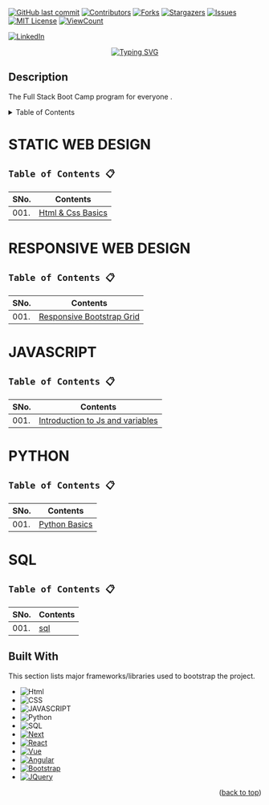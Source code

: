 <!-- PROJECT SHIELDS -->
<!--
*** I'm using markdown "reference style" links for readability.
*** Reference links are enclosed in brackets [ ] instead of parentheses ( ).
*** See the bottom of this document for the declaration of the reference variables
*** for contributors-url, forks-url, etc. This is an optional, concise syntax you may use.
*** https://www.markdownguide.org/basic-syntax/#reference-style-links
-->

[![GitHub last commit][commit-shield]][commit-url]
[![Contributors][contributors-shield]][contributors-url]
[![Forks][forks-shield]][forks-url]
[![Stargazers][stars-shield]][stars-url]
[![Issues][issues-shield]][issues-url]
[![MIT License][license-shield]][license-url]
[![ViewCount][view-shield]][view-url]

[![LinkedIn][linkedin-shield]][linkedin-url]

<p align="center"><a href="https://git.io/typing-svg"><img src="https://readme-typing-svg.demolab.com?font=Fira+Code&pause=1000&color=FFFFFF&background=000000&center=true&vCenter=true&width=435&lines=+Full+Stack+Boot+Camp" alt="Typing SVG" /></a>
</p>

## Description
The Full Stack Boot Camp program for everyone .

<!-- TABLE OF CONTENTS -->
<details>
  <summary>Table of Contents</summary>
  <ol>
    <li><a href="#Static-web-Design">Static-web-Design</a></li>
    <li><a href="#Responsive-web-design">Responsive-web-design</a></li>
    <li><a href="#Python">Python</a></li>
    <li><a href="#Javascript">Javascript</a></li>
  </ol>
</details>

# STATIC WEB DESIGN

## `Table of Contents 📋`
| **SNo.**  | **Contents**                              |
|-----------|-------------------------------------------|
| 001.        | [Html & Css Basics](https://github.com/gowthamdongari/Python-Hacker-Rank/blob/675fca5a52a5febb980cc790766cbee4ec634b2b/Static-web-design/1.html&css%20basics/Basics.html) |

# RESPONSIVE WEB DESIGN

## `Table of Contents 📋`
| **SNo.**  | **Contents**                              |
|-----------|-------------------------------------------|
| 001.        | [Responsive Bootstrap Grid](https://github.com/gowthamdongari/Python-Hacker-Rank/tree/master/Responsive-web-design/01.Resp-bootstrap-grid) |

# JAVASCRIPT

## `Table of Contents 📋`
| **SNo.**  | **Contents**                              |
|-----------|-------------------------------------------|
| 001.        | [Introduction to Js and variables](https://github.com/gowthamdongari/Python-Hacker-Rank/tree/master/JavaScript/01.%20Intro%20to%20JS%20%26%20variables) |

# PYTHON

## `Table of Contents 📋`
| **SNo.**  | **Contents**                              |
|-----------|-------------------------------------------|
| 001.        | [Python Basics](https://github.com/gowthamdongari/Python-Hacker-Rank/tree/master/Python) |

# SQL

## `Table of Contents 📋`
| **SNo.**  | **Contents**                              |
|-----------|-------------------------------------------|
| 001.        | [sql]() |


## Built With

This section lists  major frameworks/libraries used to bootstrap the project. 

* ![Html][Html]
* ![CSS]
* ![JAVASCRIPT]
* ![Python]
* ![SQL]
* [![Next][Next.js]][Next-url]
* [![React][React.js]][React-url]
* [![Vue][Vue.js]][Vue-url]
* [![Angular][Angular.io]][Angular-url]
* [![Bootstrap][Bootstrap.com]][Bootstrap-url]
* [![JQuery][JQuery.com]][JQuery-url]

<p align="right">(<a href="#readme-top">back to top</a>)</p>












<!-- MARKDOWN LINKS & IMAGES -->
<!-- https://www.markdownguide.org/basic-syntax/#reference-style-links -->
[contributors-shield]: https://img.shields.io/github/contributors/gowthamdongari/Python-Hacker-Rank.svg?style=for-the-badge
[contributors-url]: https://github.com/gowthamdongari/Python-Hacker-Rank/graphs/contributors
[forks-shield]: https://img.shields.io/github/forks/gowthamdongari/Python-Hacker-Rank.svg?style=for-the-badge
[forks-url]: https://github.com/gowthamdongari/Python-Hacker-Rank/network/members
[stars-shield]: https://img.shields.io/github/stars/gowthamdongari/Python-Hacker-Rank.svg?style=for-the-badge
[stars-url]: https://github.com/gowthamdongari/Python-Hacker-Rank/stargazers
[issues-shield]: https://img.shields.io/github/issues/gowthamdongari/Python-Hacker-Rank.svg?style=for-the-badge
[issues-url]: https://github.com/gowthamdongari/Python-Hacker-Rank/issues
[license-shield]: https://img.shields.io/github/license/gowthamdongari/Python-Hacker-Rank.svg?style=for-the-badge
[license-url]: https://github.com/gowthamdongari/Python-Hacker-Rank/blob/master/LICENSE.txt
[linkedin-shield]: https://img.shields.io/badge/-LinkedIn-black.svg?style=for-the-badge&logo=linkedin&colorB=555
[linkedin-url]: https://www.linkedin.com/in/gowthamdongari/
[commit-shield]: https://img.shields.io/github/last-commit/gowthamdongari/Python-Hacker-Rank.svg?style=for-the-badge
[commit-url]: https://img.shields.io/github/last-commit/gowthamdongari/Python-Hacker-Rank
[view-shield]: https://img.shields.io/github/watchers/gowthamdongari/Python-Hacker-Rank.svg?style=for-the-badge
[view-url]: https://views.whatilearened.today/views/github/gowthamdongari/Python-Hacker-Rank.svg?cache=remove


[product-screenshot]: images/screenshot.png
[Next.js]: https://img.shields.io/badge/next.js-000000?style=for-the-badge&logo=nextdotjs&logoColor=white
[Next-url]: https://nextjs.org/
[React.js]: https://img.shields.io/badge/React-20232A?style=for-the-badge&logo=react&logoColor=61DAFB
[React-url]: https://reactjs.org/
[Vue.js]: https://img.shields.io/badge/Vue.js-35495E?style=for-the-badge&logo=vuedotjs&logoColor=4FC08D
[Vue-url]: https://vuejs.org/
[Angular.io]: https://img.shields.io/badge/Angular-DD0031?style=for-the-badge&logo=angular&logoColor=white
[Angular-url]: https://angular.io/
[Svelte.dev]: https://img.shields.io/badge/Svelte-4A4A55?style=for-the-badge&logo=svelte&logoColor=FF3E00
[Svelte-url]: https://svelte.dev/
[Laravel.com]: https://img.shields.io/badge/Laravel-FF2D20?style=for-the-badge&logo=laravel&logoColor=white
[Laravel-url]: https://laravel.com
[Bootstrap.com]: https://img.shields.io/badge/Bootstrap-563D7C?style=for-the-badge&logo=bootstrap&logoColor=white
[Bootstrap-url]: https://getbootstrap.com
[JQuery.com]: https://img.shields.io/badge/jQuery-0769AD?style=for-the-badge&logo=jquery&logoColor=white
[JQuery-url]: https://jquery.com 
[Html]: https://img.shields.io/badge/-HTML-orange?style=for-the-badge&logo=HTML&logoColor=white
[SQL]: https://img.shields.io/badge/-SQL-blue?style=for-the-badge&logo=sqL&logoColor=white
[CSS]: https://img.shields.io/badge/-CSS-lightgrey?style=for-the-badge&logo=CSS3_logo_and_wordmark.svg
[JAVASCRIPT]: https://img.shields.io/badge/-JAVASCRIPT-black?style=for-the-badge&logo=sqL&logoColor=white
[Python]: https://img.shields.io/badge/-Python-yellow?style=for-the-badge&logo=sqL&logoColor=white
